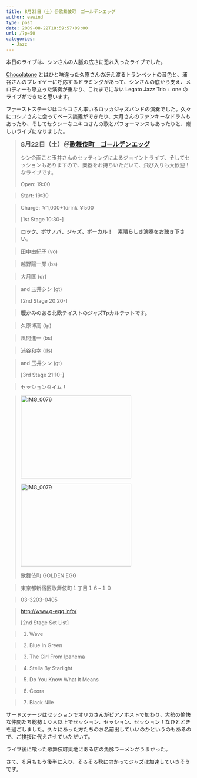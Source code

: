 ```yaml
---
title: 8月22日（土）＠歌舞伎町　ゴールデンエッグ
author: eawind
type: post
date: 2009-08-22T18:59:57+09:00
url: /?p=50
categories:
  - Jazz
---
```

本日のライブは、シンさんの人脈の広さに恐れ入ったライブでした。

[Chocolatone][1] とはひと味違った久原さんの冴え渡るトランペットの音色と、浦谷さんのプレイヤーに呼応するドラミングがあって、シンさんの底から支え、メロディーも際立った演奏が重なり、これまでにない Legato Jazz Trio + one のライブができたと思います。

ファーストステージはユキコさん率いるロッカジャズバンドの演奏でした。久々にコシノさんに会ってベース談義ができたり、大月さんのファンキーなドラムもあったり、そしてセクシーなユキコさんの歌とパフォーマンスもあったりと、楽しいライブになりました。

> **<big>8月22日（土）＠<a href="http://www.g-egg.info/" target="_blank">歌舞伎町　ゴールデンエッグ</a><br /> </big>**
>
> シン企画こと玉井さんのセッティングによるジョイントライブ、そしてセッションもありますので、楽器をお持ちいただいて、飛び入りも大歓迎！なライブです。
>
> Open: 19:00

> Start: 19:30

> Charge: ￥1,000+1drink ￥500
>
> [1st Stage 10:30-]

> **ロック、ボサノバ、ジャズ、ボーカル！　素晴らしき演奏をお聴き下さい。**

> 田中由紀子 (vo)

> 越野陽一郎 (bs)

> 大月匡 (dr)

> and 玉井シン (gt)
>
> [2nd Stage 20:20-]

> **暖かみのある北欧テイストのジャズTpカルテットです。**

> 久原博高 (tp)

> 風間進一 (bs)

> 浦谷和幸 (ds)

> and 玉井シン (gt)
>
> [3rd Stage 21:10-]

> セッションタイム！

> <span class="mt-enclosure mt-enclosure-image" style="display: inline;"><a href="/img/wp/2009/08/IMG_0076.jpg"><img class="alignnone size-medium wp-image-813" src="/img/wp/2009/08/IMG_0076.jpg" alt="IMG_0076" width="300" height="225" srcset="/img/wp/2009/08/IMG_0076.jpg 300w, /img/wp/2009/08/IMG_0076-1024x768.jpg 1024w" sizes="(max-width: 300px) 100vw, 300px" /></a> </span>
>
> <span class="mt-enclosure mt-enclosure-image" style="display: inline;"><span class="mt-enclosure mt-enclosure-image" style="display: inline;"><a href="/img/wp/2009/08/IMG_0079.jpg"><img class="alignnone size-medium wp-image-814" src="/img/wp/2009/08/IMG_0079.jpg" alt="IMG_0079" width="300" height="225" srcset="/img/wp/2009/08/IMG_0079.jpg 300w, /img/wp/2009/08/IMG_0079-1024x768.jpg 1024w" sizes="(max-width: 300px) 100vw, 300px" /></a></span></span>
>
> 歌舞伎町 GOLDEN EGG

> 東京都新宿区歌舞伎町１丁目１６−１０

> 03-3203-0405

> <a href="http://www.g-egg.info/" target="_blank">http://www.g-egg.info/</a>
>
> [2nd Stage Set List]

> 1. Wave

> 2. Blue In Green

> 3. The Girl From Ipanema

> 4. Stella By Starlight

> 5. Do You Know What It Means

> 6. Ceora

> 7. Black Nile

サードステージはセッションでオリカさんがピアノホストで加わり、大勢の愉快な仲間たち総勢１０人以上でセッション、セッション、セッション！なひとときを過ごしました。久々にあった方たちのお名前出していいのかというのもあるので、ご挨拶に代えさせていただいて。

ライブ後に喰った歌舞伎町奥地にある店の魚豚ラーメンがうまかった。

さて、８月ももう後半に入り、そろそろ秋に向かってジャズは加速していきそうです。

 [1]: http://www.eawind.net/?page_id=930
